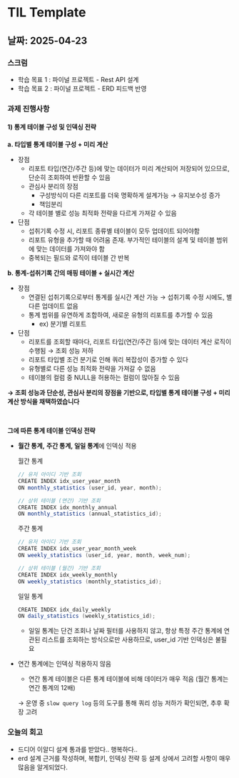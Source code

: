 # TIL Template

## 날짜: 2025-04-23

### 스크럼
- 학습 목표 1 : 파이널 프로젝트 - Rest API 설계
- 학습 목표 2 : 파이널 프로젝트 - ERD 피드백 반영

### 과제 진행사항  
#### 1) 통계 테이블 구성 및 인덱싱 전략  
**a. 타입별 통계 테이블 구성 + 미리 계산**
  - 장점
      - 리포트 타입(연간/주간 등)에 맞는 데이터가 미리 계산되어 저장되어 있으므로, 단순히 조회하여 반환할 수 있음
      - 관심사 분리의 장점
          - 구성방식이 다른 리포트를 더욱 명확하게 설계가능 → 유지보수성 증가
          - 책임분리
      - 각 테이블 별로 성능 최적화 전략을 다르게 가져갈 수 있음
  - 단점
      - 섭취기록 수정 시, 리포트 종류별 테이블이 모두 업데이트 되어야함
      - 리포트 유형을 추가할 때 어려움 존재. 부가적인 테이블의 설계 및 테이블 범위에 맞는 데이터를 가져와야 함
      - 중복되는 필드와 로직이 테이블 간 반복

**b. 통계-섭취기록 간의 매핑 테이블 + 실시간 계산**  
  - 장점
    - 연결된 섭취기록으로부터 통계를 실시간 계산 가능
      → 섭취기록 수정 시에도, 별다른 업데이트 없음
    - 통계 범위를 유연하게 조합하여, 새로운 유형의 리포트를 추가할 수 있음
        - ex) 분기별 리포트
  - 단점
    - 리포트를 조회할 때마다, 리포트 타입(연간/주간 등)에 맞는 데이터 계산 로직이 수행됨 → 조회 성능 저하
    - 리포트 타입별 조건 분기로 인해 쿼리 복잡성이 증가할 수 있다
    - 유형별로 다른 성능 최적화 전략을 가져갈 수 없음
    - 테이블의 컬럼 중 NULL을 허용하는 컬럼이 많아질 수 있음

**→ 조회 성능과 단순성, 관심사 분리의 장점을 기반으로,
타입별 통계 테이블 구성 + 미리 계산 방식을 채택하였습니다**

<br>

**그에 따른 통계 테이블 인덱싱 전략**

- **월간 통계,** **주간 통계, 일일 통계**에 인덱싱 적용

  월간 통계

    ```java
    // 유저 아이디 기반 조회
    CREATE INDEX idx_user_year_month 
    ON monthly_statistics (user_id, year, month); 
    
    // 상위 테이블 (연간) 기반 조회
    CREATE INDEX idx_monthly_annual
    ON monthly_statistics (annual_statistics_id);
    ```

  주간 통계

    ```java
    // 유저 아이디 기반 조회
    CREATE INDEX idx_user_year_month_week
    ON weekly_statistics (user_id, year, month, week_num);
    
    // 상위 테이블 (월간) 기반 조회
    CREATE INDEX idx_weekly_monthly
    ON weekly_statistics (monthly_statistics_id);
    ```

  일일 통계

    ```java
    CREATE INDEX idx_daily_weekly
    ON daily_statistics (weekly_statistics_id);
    ```

    - 일일 통계는 단건 조회나 날짜 필터를 사용하지 않고, 항상 특정 주간 통계에 연관된 리스트를 조회하는 방식으로만 사용하므로, user_id 기반 인덱싱은 불필요

- 연간 통계에는 인덱싱 적용하지 않음
    - 연간 통계 테이블은 다른 통계 테이블에 비해 데이터가 매우 적음
      (월간 통계는 연간 통계의 12배)

  → 운영 중 `slow query log` 등의 도구를 통해 쿼리 성능 저하가 확인되면, 추후 확장 고려

### 오늘의 회고
 - 드디어 이알디 설계 통과를 받았다.. 행복하다..
 - erd 설계 근거를 작성하며, 복합키, 인덱싱 전략 등 설계 상에서 고려할 사항이 매우 많음을 알게되었다.
